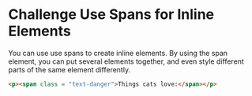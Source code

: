 # Challenge Use Spans for Inline Elements

You can use use spans to create inline elements. By using the span element, you can put several elements together, and even style different parts of the same element differently.

```html
<p><span class = "text-danger">Things cats love:</span></p>
```
